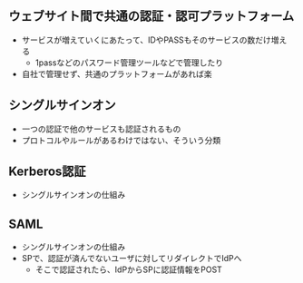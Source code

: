## ウェブサイト間で共通の認証・認可プラットフォーム
- サービスが増えていくにあたって、IDやPASSもそのサービスの数だけ増える
    - 1passなどのパスワード管理ツールなどで管理したり
- 自社で管理せず、共通のプラットフォームがあれば楽

## シングルサインオン
- 一つの認証で他のサービスも認証されるもの
- プロトコルやルールがあるわけではない、そういう分類

## Kerberos認証
- シングルサインオンの仕組み

## SAML
- シングルサインオンの仕組み
- SPで、認証が済んでないユーザに対してリダイレクトでIdPへ
    - そこで認証されたら、IdPからSPに認証情報をPOST

